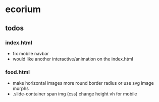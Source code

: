 # ecorium

## todos

### index.html
- fix mobile navbar
- would like another interactive/animation on the index.html

### food.html
- make horizontal images more round border radius or use svg image morphs
- .slide-container span img (css) change height vh for mobile
